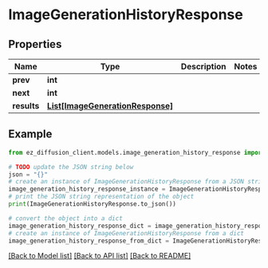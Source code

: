 # ImageGenerationHistoryResponse


## Properties

Name | Type | Description | Notes
------------ | ------------- | ------------- | -------------
**prev** | **int** |  | 
**next** | **int** |  | 
**results** | [**List[ImageGenerationResponse]**](ImageGenerationResponse.md) |  | 

## Example

```python
from ez_diffusion_client.models.image_generation_history_response import ImageGenerationHistoryResponse

# TODO update the JSON string below
json = "{}"
# create an instance of ImageGenerationHistoryResponse from a JSON string
image_generation_history_response_instance = ImageGenerationHistoryResponse.from_json(json)
# print the JSON string representation of the object
print(ImageGenerationHistoryResponse.to_json())

# convert the object into a dict
image_generation_history_response_dict = image_generation_history_response_instance.to_dict()
# create an instance of ImageGenerationHistoryResponse from a dict
image_generation_history_response_from_dict = ImageGenerationHistoryResponse.from_dict(image_generation_history_response_dict)
```
[[Back to Model list]](../README.md#documentation-for-models) [[Back to API list]](../README.md#documentation-for-api-endpoints) [[Back to README]](../README.md)


